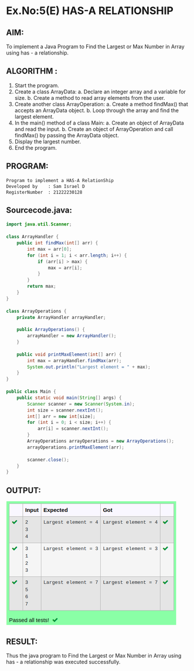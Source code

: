 # Ex.No:5(E) HAS-A RELATIONSHIP
## AIM:
To implement a  Java Program to Find the Largest or Max Number in Array using has - a relationship.
## ALGORITHM :
1.	Start the program.
2.	Create a class ArrayData:
a.	Declare an integer array and a variable for size.
b.	Create a method to read array elements from the user.
3.	Create another class ArrayOperation:
a.	Create a method findMax() that accepts an ArrayData object.
b.	Loop through the array and find the largest element.
4.	In the main() method of a class Main:
a.	Create an object of ArrayData and read the input.
b.	Create an object of ArrayOperation and call findMax() by passing the ArrayData object.
5.	Display the largest number.
6.	End the program.



## PROGRAM:
 ```
Program to implement a HAS-A RelationShip
Developed by    : Sam Israel D 
RegisterNumber  : 21222230128 
```

## Sourcecode.java:

```java
import java.util.Scanner;

class ArrayHandler {
    public int findMax(int[] arr) {
        int max = arr[0];
        for (int i = 1; i < arr.length; i++) {
            if (arr[i] > max) {
                max = arr[i];
            }
        }
        return max;
    }
}

class ArrayOperations {
    private ArrayHandler arrayHandler;
    
    public ArrayOperations() {
        arrayHandler = new ArrayHandler(); 
    }
    
    public void printMaxElement(int[] arr) {
        int max = arrayHandler.findMax(arr);
        System.out.println("Largest element = " + max);
    }
}

public class Main {
    public static void main(String[] args) {
        Scanner scanner = new Scanner(System.in);
        int size = scanner.nextInt();
        int[] arr = new int[size];
        for (int i = 0; i < size; i++) {
            arr[i] = scanner.nextInt();
        }
        ArrayOperations arrayOperations = new ArrayOperations();
        arrayOperations.printMaxElement(arr);

        scanner.close();
    }
}

```





## OUTPUT:

![alt text](image.png)

## RESULT:
Thus the java program to Find the Largest or Max Number in Array using has - a relationship was executed successfully. 

